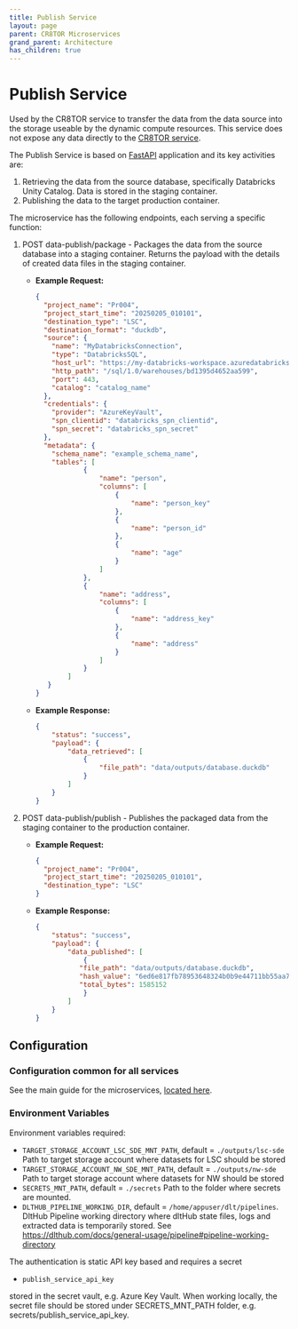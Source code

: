 ```yaml
---
title: Publish Service
layout: page
parent: CR8TOR Microservices 
grand_parent: Architecture
has_children: true
---
```


# Publish Service

Used by the CR8TOR service to transfer the data from the data source into the storage useable by the dynamic compute resources. This service does not expose any data directly to the [CR8TOR service](https://github.com/lsc-sde-crates/CR8TOR).

The Publish Service is based on [FastAPI](https://fastapi.tiangolo.com/) application and its key activities are:

1. Retrieving the data from the source database, specifically Databricks Unity Catalog. Data is stored in the staging container.
2. Publishing the data to the target production container.

The microservice has the following endpoints, each serving a specific function:

1. POST data-publish/package - Packages the data from the source database into a staging container. Returns the payload with the details of created data files in the staging container.

   - **Example Request:**

     ```json
     {
       "project_name": "Pr004",
       "project_start_time": "20250205_010101",
       "destination_type": "LSC",
       "destination_format": "duckdb",
       "source": {
         "name": "MyDatabricksConnection",
         "type": "DatabricksSQL",
         "host_url": "https://my-databricks-workspace.azuredatabricks.net",
         "http_path": "/sql/1.0/warehouses/bd1395d4652aa599",
         "port": 443,
         "catalog": "catalog_name"
       },
       "credentials": {
         "provider": "AzureKeyVault",
         "spn_clientid": "databricks_spn_clientid",
         "spn_secret": "databricks_spn_secret"
       },
       "metadata": {
         "schema_name": "example_schema_name",
         "tables": [
                 {
                     "name": "person",
                     "columns": [ 
                         {
                             "name": "person_key"
                         },
                         {
                             "name": "person_id"
                         },
                         {
                             "name": "age"
                         }
                     ]
                 },
                 {
                     "name": "address",
                     "columns": [
                         {
                             "name": "address_key"
                         },
                         {
                             "name": "address"
                         }
                     ]
                 }
             ]
        }
     }
     
     ```

   - **Example Response:**

     ```json
     {
         "status": "success",
         "payload": {
             "data_retrieved": [
                 {
                     "file_path": "data/outputs/database.duckdb"
                 }
             ]
         }
     }
     ```

2. POST data-publish/publish - Publishes the packaged data from the staging container to the production container.

   - **Example Request:**

     ```json
     {
       "project_name": "Pr004",
       "project_start_time": "20250205_010101",
       "destination_type": "LSC"
     }
     
     ```

   - **Example Response:**

     ```json
     {
         "status": "success",
         "payload": {
             "data_published": [
                 {
                "file_path": "data/outputs/database.duckdb",
                "hash_value": "6ed6e817fb78953648324b0b9e44711bb55aa790e22e2353e8af6eae1f182bfdf10f88fc0e1a33c389cc3b73346dc513fde3fda594e3725ad1a3b568a55ff41c",
                "total_bytes": 1585152
                 }
             ]
         }
     }
     ```

## Configuration

### Configuration common for all services

See the main guide for the microservices, [located here](../../docs/services.md).

### Environment Variables

Environment variables required:

- `TARGET_STORAGE_ACCOUNT_LSC_SDE_MNT_PATH`, default = `./outputs/lsc-sde`
  Path to target storage account where datasets for LSC should be stored
- `TARGET_STORAGE_ACCOUNT_NW_SDE_MNT_PATH`, default = `./outputs/nw-sde`
  Path to target storage account where datasets for NW should be stored
- `SECRETS_MNT_PATH`, default = `./secrets`
  Path to the folder where secrets are mounted.
- `DLTHUB_PIPELINE_WORKING_DIR`, default = `/home/appuser/dlt/pipelines`.
    DltHub Pipeline working directory where dltHub state files, logs and extracted data is temporarily stored. See <https://dlthub.com/docs/general-usage/pipeline#pipeline-working-directory>

The authentication is static API key based and requires a secret

- `publish_service_api_key`

stored in the secret vault, e.g. Azure Key Vault. When working locally, the secret file should be stored under SECRETS_MNT_PATH folder, e.g. secrets/publish_service_api_key.
